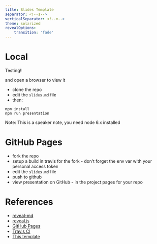 ```yaml
---
title: Slides Template
separator: <!--s-->
verticalSeparator: <!--v-->
theme: solarized
revealOptions:
    transition: 'fade'
---
```

# Local

Testing!!

and open a browser to view it

* clone the repo
* edit the `slides.md` file
* then:
```
npm install
npm run presentation
```

Note: This is a speaker note, you need node 6.x installed

<!--s-->

# GitHub Pages

* fork the repo
* setup a build in travis for the fork - don't forget the env var with your personal access token
* edit the `slides.md` file
* push to github
* view presentation on GitHub - in the project pages for your repo

<!--v-->

# References

* [reveal-md](https://github.com/webpro/reveal-md)
* [reveal.js](http://lab.hakim.se/reveal-js)
* [GitHub Pages](https://pages.github.com)
* [Travis CI](https://travis-ci.org)
* [This template](https://github.com/martinmurphy/slidestemplate)
